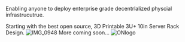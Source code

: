 Enabling anyone to deploy enterprise grade decentrlalized physcial infrastrucutrue. 

Starting with the best open source, 3D Printable 3U+ 10in Server Rack Design. 
![IMG_0948](https://github.com/user-attachments/assets/9e8bf610-d241-4fcd-8ff2-a7f76825573e)
More coming soon... 
![ONlogo](https://github.com/user-attachments/assets/811353ff-a9cc-4ec7-a5a6-4fb195f77f63)
